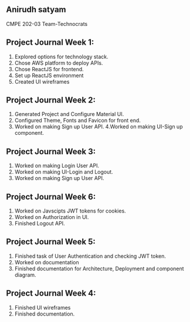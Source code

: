 ## Anirudh satyam

CMPE 202-03 Team-Technocrats 

## Project Journal Week 1:
1. Explored options for technology stack.
2. Chose AWS platform to deploy APIs.
3. Chose ReactJS for frontend.
4. Set up ReactJS environment
5. Created UI wireframes


## Project Journal Week 2:
1. Generated Project and Configure Material UI.
2. Configured Theme, Fonts and Favicon for front end.
3. Worked on making Sign up User API.
4.Worked on making UI-Sign up component.


## Project Journal Week 3:
1. Worked on making Login User API.
2. Worked on making UI-Login and Logout.
3. Worked on making Sign up User API.



## Project Journal Week 6:
1. Worked on Javscipts JWT tokens for cookies.
2. Worked on Authorization in UI.
3. Finished Logout API.



## Project Journal Week 5:
1. Finished task of User Authentication and checking JWT token.
2. Worked on documentation
3. Finished documentation for Architecture, Deployment and component diagram.


## Project Journal Week 4:
1. Finished UI wireframes 
2. Finished documentation.

